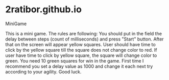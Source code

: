 # 2ratibor.github.io
MiniGame

This is a mini game. The rules are following:
You should put in the field the delay between steps (count of milliseconds) and press "Start" button. After that on the screen will appear yellow squares. User should have time to click by the yellow square till the square does not change color to red. If user have time to click by yellow square, the square will change color to green. You need 10 green squares for win in the game. First time I recommend you set a delay value as 1000 and change it each next try according to your agility. Good luck.
